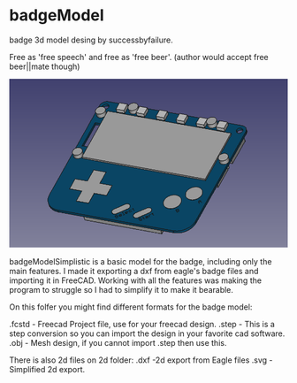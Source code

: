 # badgeModel

badge 3d model desing by successbyfailure. 

Free as 'free speech' and free as 'free beer'. (author would accept free beer||mate though)

![Alt text](badge.png?raw=true "badgeModel")

badgeModelSimplistic is a basic model for the badge, including only the main features.
I made it exporting a dxf from eagle's badge files and importing it in FreeCAD. Working with all the features was making the program to struggle so I had to simplify it to make it bearable.


On this folfer you might find different formats for the badge model:


.fcstd - Freecad Project file, use for your freecad design.
.step  - This is a step conversion so you can import the design in your favorite cad software.
.obj   - Mesh design, if you cannot import .step then use this.

There is also 2d files on 2d folder:
.dxf   -2d export from Eagle files
.svg   -Simplified 2d export.
